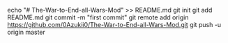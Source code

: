 echo "# The-War-to-End-all-Wars-Mod" >> README.md
git init
git add README.md
git commit -m "first commit"
git remote add origin https://github.com/0Azukii0/The-War-to-End-all-Wars-Mod.git
git push -u origin master
